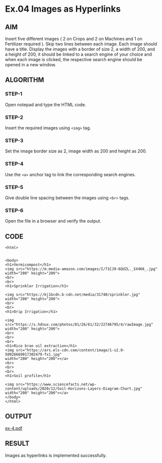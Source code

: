 # Ex.04 Images as Hyperlinks
## AIM
  Insert five different images ( 2 on Crops and 2 on Machines and 1 on Fertilizer required ). 
  Skip two lines between each image. Each image should have a title. 
  Display the images with a border of size 2, a width of 200, and a height of 200, 
  it should be linked to a search engine of your choice and when each image is clicked, 
  the respective search engine should be opened in a new window.

## ALGORITHM
### STEP-1
  Open notepad and type the HTML code.

### STEP-2
  Insert the required images using ```<img>``` tag.

### STEP-3
  Set the image border size as 2, image width as 200 and height as 200.

### STEP-4
  Use the ```<a>``` anchor tag to link the corresponding search engines.  

### STEP-5
  Give double line spacing between the images using ```<br>``` tags.
  
### STEP-6
  Open the file in a browser and verify the output.
  
## CODE
~~~
<html>


<body>
<h1>Vermicompost</h1>
<img src="https://m.media-amazon.com/images/I/71CJ9-6QdZL._SX466_.jpg" width="200" height="200">
<br>
<br>
<h1>Sprinkler Irrigation</h1>

<img src="https://kj1bcdn.b-cdn.net/media/31740/sprinkler.jpg"  width="200" height="200">
<br>
<br>
<h1>Drip Irrigation</h1>

<img src="https://s.hdnux.com/photos/01/26/61/32/22746795/4/rawImage.jpg"
width="200" height="200">
<br>
<br>
<br>
<h1>Rice bran oil extraction</h1>
<img src="https://ars.els-cdn.com/content/image/1-s2.0-S0926669017302479-fx1.jpg"
width="200" height="200"></a>
<br>
<br>
<br>
<h1>Soil profile</h1>

<img src="https://www.sciencefacts.net/wp-content/uploads/2020/12/Soil-Horizons-Layers-Diagram-Chart.jpg"
width="200" height="200"></a>
</body>
</html>
~~~


## OUTPUT
[ex-4.pdf](https://github.com/SaiganeshVelu/Ex04_Web-Design/files/11534742/ex-4.pdf)


## RESULT
 Images as hyperlinks is implemented successfully.
